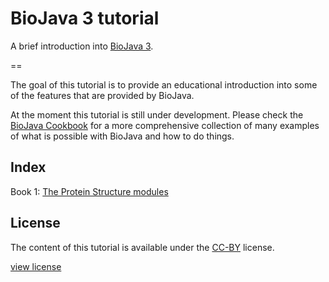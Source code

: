 BioJava 3 tutorial
=================

A brief introduction into [BioJava 3](https://github.com/biojava/biojava).

== 

The goal of this tutorial is to provide an educational introduction into some of the features that are provided by BioJava. 

At the moment this tutorial is still under development. Please check  the [BioJava Cookbook](http://biojava.org/wiki/BioJava:CookBook3.0) for a more comprehensive collection of many examples of what is possible with BioJava and how to do things.

## Index

Book 1: [The Protein Structure modules](structure/README.md)


## License

The content of this tutorial is available under the [CC-BY](http://creativecommons.org/licenses/by/3.0/) license.

[view license](license.md)
